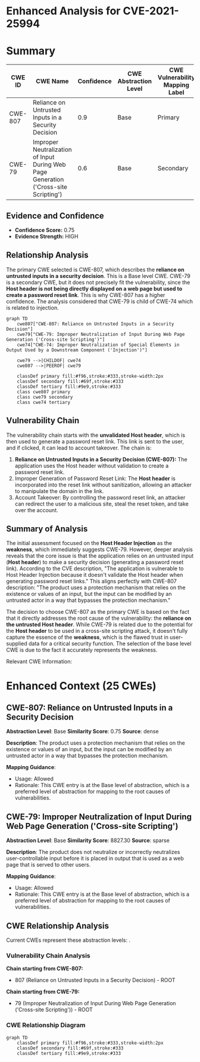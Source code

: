 # Enhanced Analysis for CVE-2021-25994

# Summary
| CWE ID | CWE Name | Confidence | CWE Abstraction Level | CWE Vulnerability Mapping Label | CWE-Vulnerability Mapping Notes |
|---|---|---|---|---|---|
| CWE-807 | Reliance on Untrusted Inputs in a Security Decision | 0.9 | Base | Primary | Allowed |
| CWE-79 | Improper Neutralization of Input During Web Page Generation ('Cross-site Scripting') | 0.6 | Base | Secondary | Allowed |

## Evidence and Confidence

*   **Confidence Score:** 0.75
*   **Evidence Strength:** HIGH

## Relationship Analysis
The primary CWE selected is CWE-807, which describes the **reliance on untrusted inputs in a security decision**. This is a Base level CWE. CWE-79 is a secondary CWE, but it does not precisely fit the vulnerability, since the **Host header is not being directly displayed on a web page but used to create a password reset link**. This is why CWE-807 has a higher confidence. The analysis considered that CWE-79 is child of CWE-74 which is related to injection.

```mermaid
graph TD
    cwe807["CWE-807: Reliance on Untrusted Inputs in a Security Decision"]
    cwe79["CWE-79: Improper Neutralization of Input During Web Page Generation ('Cross-site Scripting')"]
    cwe74["CWE-74: Improper Neutralization of Special Elements in Output Used by a Downstream Component ('Injection')"]

    cwe79 -->|CHILDOF| cwe74
    cwe807 -->|PEEROF| cwe79

    classDef primary fill:#f96,stroke:#333,stroke-width:2px
    classDef secondary fill:#69f,stroke:#333
    classDef tertiary fill:#9e9,stroke:#333
    class cwe807 primary
    class cwe79 secondary
    class cwe74 tertiary
```

## Vulnerability Chain
The vulnerability chain starts with the **unvalidated Host header**, which is then used to generate a password reset link. This link is sent to the user, and if clicked, it can lead to account takeover. The chain is:
1.  **Reliance on Untrusted Inputs in a Security Decision (CWE-807):** The application uses the Host header without validation to create a password reset link.
2.  Improper Generation of Password Reset Link: The **Host header** is incorporated into the reset link without sanitization, allowing an attacker to manipulate the domain in the link.
3.  Account Takeover: By controlling the password reset link, an attacker can redirect the user to a malicious site, steal the reset token, and take over the account.

## Summary of Analysis
The initial assessment focused on the **Host Header Injection** as the **weakness**, which immediately suggests CWE-79. However, deeper analysis reveals that the core issue is that the application relies on an untrusted input (**Host header**) to make a security decision (generating a password reset link). According to the CVE description, "The application is vulnerable to Host Header Injection because it doesn't validate the Host header when generating password reset links." This aligns perfectly with CWE-807 description: "The product uses a protection mechanism that relies on the existence or values of an input, but the input can be modified by an untrusted actor in a way that bypasses the protection mechanism."

The decision to choose CWE-807 as the primary CWE is based on the fact that it directly addresses the root cause of the vulnerability: the **reliance on the untrusted Host header**. While CWE-79 is related due to the potential for the **Host header** to be used in a cross-site scripting attack, it doesn't fully capture the essence of the **weakness**, which is the flawed trust in user-supplied data for a critical security function. The selection of the base level CWE is due to the fact it accurately represents the weakness.

Relevant CWE Information:

# Enhanced Context (25 CWEs)

## CWE-807: Reliance on Untrusted Inputs in a Security Decision
**Abstraction Level**: Base
**Similarity Score**: 0.75
**Source**: dense

**Description**:
The product uses a protection mechanism that relies on the existence or values of an input, but the input can be modified by an untrusted actor in a way that bypasses the protection mechanism.

**Mapping Guidance**:
- Usage: Allowed
- Rationale: This CWE entry is at the Base level of abstraction, which is a preferred level of abstraction for mapping to the root causes of vulnerabilities.

## CWE-79: Improper Neutralization of Input During Web Page Generation ('Cross-site Scripting')
**Abstraction Level**: Base
**Similarity Score**: 8827.30
**Source**: sparse

**Description**:
The product does not neutralize or incorrectly neutralizes user-controllable input before it is placed in output that is used as a web page that is served to other users.

**Mapping Guidance**:
- Usage: Allowed
- Rationale: This CWE entry is at the Base level of abstraction, which is a preferred level of abstraction for mapping to the root causes of vulnerabilities.


## CWE Relationship Analysis

Current CWEs represent these abstraction levels: .


### Vulnerability Chain Analysis

**Chain starting from CWE-807:**
- 807 (Reliance on Untrusted Inputs in a Security Decision) - ROOT


**Chain starting from CWE-79:**
- 79 (Improper Neutralization of Input During Web Page Generation ('Cross-site Scripting')) - ROOT



### CWE Relationship Diagram

```mermaid
graph TD
    classDef primary fill:#f96,stroke:#333,stroke-width:2px
    classDef secondary fill:#69f,stroke:#333
    classDef tertiary fill:#9e9,stroke:#333
```
